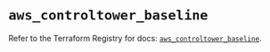 # `aws_controltower_baseline`

Refer to the Terraform Registry for docs: [`aws_controltower_baseline`](https://registry.terraform.io/providers/hashicorp/aws/6.19.0/docs/resources/controltower_baseline).
